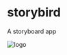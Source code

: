 # storybird

A storyboard app

![logo](https://trello-attachments.s3.amazonaws.com/56521c9340eeb6b9e0cabe27/238x238/6b4fc5de9e5588288d68ec692bc37dc9/story-bird-text-logo-238x238.png)
